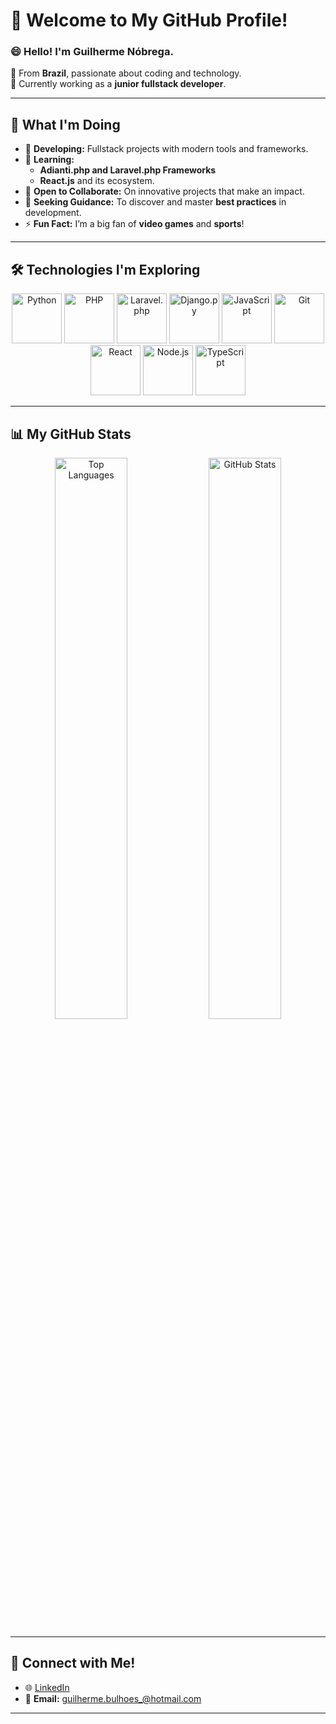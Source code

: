 # 👋 Welcome to My GitHub Profile!

### 😄 **Hello! I'm Guilherme Nóbrega.**  
🔹 From **Brazil**, passionate about coding and technology.  
🔹 Currently working as a **junior fullstack developer**.  

---

## 🚀 **What I'm Doing**  
- 🔭 **Developing:** Fullstack projects with modern tools and frameworks.  
- 🌱 **Learning:**  
  - **Adianti.php and Laravel.php Frameworks**  
  - **React.js** and its ecosystem.  
- 👯 **Open to Collaborate:** On innovative projects that make an impact.  
- 🤔 **Seeking Guidance:** To discover and master **best practices** in development.  
- ⚡ **Fun Fact:** I’m a big fan of **video games** and **sports**!

---

## 🛠 **Technologies I'm Exploring**

<div align="center">
  <img src="https://cdn.jsdelivr.net/gh/devicons/devicon@latest/icons/python/python-original.svg" alt="Python" height="80" />
  <img src="https://cdn.jsdelivr.net/gh/devicons/devicon@latest/icons/php/php-original.svg" alt="PHP" height="80" />
  <img src="https://cdn.jsdelivr.net/gh/devicons/devicon@latest/icons/laravel/laravel-original.svg" alt="Laravel.php" height="80" />
  <img src="https://cdn.jsdelivr.net/gh/devicons/devicon@latest/icons/django/django-plain-wordmark.svg" alt="Django.py" height="80" />
  <img src="https://cdn.jsdelivr.net/gh/devicons/devicon/icons/javascript/javascript-original.svg" alt="JavaScript" height="80" />
  <img src="https://cdn.jsdelivr.net/gh/devicons/devicon/icons/git/git-original.svg" alt="Git" height="80" />
  <img src="https://cdn.jsdelivr.net/gh/devicons/devicon/icons/react/react-original-wordmark.svg" alt="React" height="80" />
  <img src="https://cdn.jsdelivr.net/gh/devicons/devicon/icons/nodejs/nodejs-original-wordmark.svg" alt="Node.js" height="80" />
  <img src="https://cdn.jsdelivr.net/gh/devicons/devicon/icons/typescript/typescript-original.svg" alt="TypeScript" height="80" />  
</div>

---

## 📊 **My GitHub Stats**

<div align="center">
  <img loading="lazy" width="48%" src="https://github-readme-stats.vercel.app/api/top-langs/?username=guinob17&layout=compact&theme=radical" alt="Top Languages" />
  <img loading="lazy" width="48%" src="https://github-readme-stats.vercel.app/api?username=guinob17&show_icons=true&theme=radical" alt="GitHub Stats" />
</div>

---

## 💬 **Connect with Me!**

  - 🌐 [LinkedIn](https://www.linkedin.com/in/guinob17/)  
  - 📧 **Email:** guilherme.bulhoes_@hotmail.com  

---
